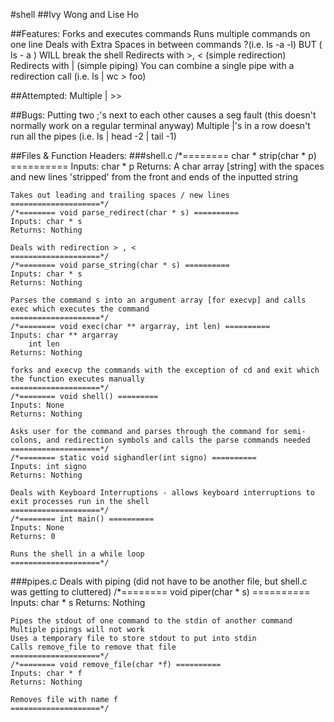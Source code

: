 #shell
##Ivy Wong and Lise Ho

##Features:
	Forks and executes commands
	Runs multiple commands on one line 
	Deals with Extra Spaces in between commands ?(i.e.  ls       -a  -l)
	      BUT ( ls   -    a   ) WILL break the shell
	Redirects with >, < (simple redirection)
	Redirects with | (simple piping) 
	You can combine a single pipe with a redirection call (i.e. ls | wc > foo)

##Attempted:
	Multiple |
	>>

##Bugs:
	Putting two ;'s next to each other causes a seg fault (this doesn't normally work on a regular terminal anyway)
	Multiple |'s in a row doesn't run all the pipes (i.e. ls | head -2 | tail -1)

##Files & Function Headers:
###shell.c
	/*======== char * strip(char * p) ==========
	Inputs:  char * p
      	Returns: A char array [string] with the spaces and new lines 'stripped' from the front and ends of the inputted string

	Takes out leading and trailing spaces / new lines
	====================*/	
	/*======== void parse_redirect(char * s) ==========
	Inputs: char * s
	Returns: Nothing
	
	Deals with redirection > , <
	====================*/	
	/*======== void parse_string(char * s) ==========
	Inputs: char * s
	Returns: Nothing

	Parses the command s into an argument array [for execvp] and calls exec which executes the command
	====================*/	      
	/*======== void exec(char ** argarray, int len) ==========
	Inputs: char ** argarray
		int len
	Returns: Nothing
	
	forks and execvp the commands with the exception of cd and exit which the function executes manually
	====================*/	      
	/*======== void shell() =========
	Inputs: None
	Returns: Nothing

	Asks user for the command and parses through the command for semi-colons, and redirection symbols and calls the parse commands needed
	====================*/	      
	/*======== static void sighandler(int signo) ==========
	Inputs: int signo
	Returns: Nothing

	Deals with Keyboard Interruptions - allows keyboard interruptions to exit processes run in the shell
	====================*/	      
	/*======== int main() ==========
	Inputs: None
	Returns: 0
	
	Runs the shell in a while loop
	====================*/	      
###pipes.c
	Deals with piping (did not have to be another file, but shell.c was getting to cluttered)
	/*======== void piper(char * s) ==========
	Inputs: char * s
	Returns: Nothing
	
	Pipes the stdout of one command to the stdin of another command
	Multiple pipings will not work
	Uses a temporary file to store stdout to put into stdin
	Calls remove_file to remove that file
	====================*/
	/*======== void remove_file(char *f) ==========
	Inputs: char * f
	Returns: Nothing
	
	Removes file with name f
	====================*/		
